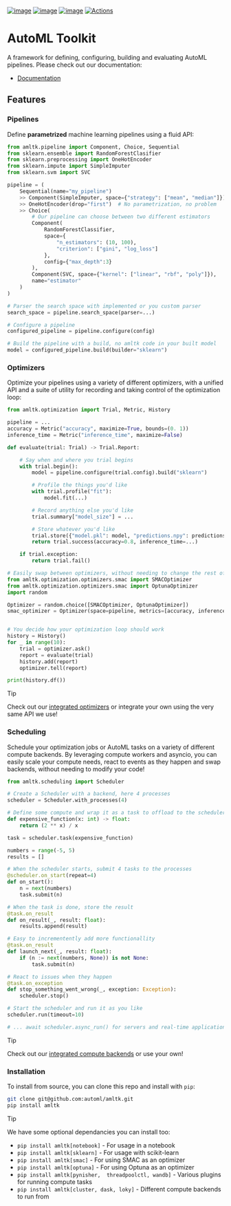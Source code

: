 [![image](https://img.shields.io/pypi/v/amltk.svg)](https://pypi.python.org/pypi/amltk)
[![image](https://img.shields.io/pypi/l/amltk.svg)](https://pypi.python.org/pypi/amltk)
[![image](https://img.shields.io/pypi/pyversions/amltk.svg)](https://pypi.python.org/pypi/amltk)
[![Actions](https://github.com/automl/amltk/actions/workflows/test.yml/badge.svg)](https://github.com/automl/amltk/actions)

# AutoML Toolkit
A framework for defining, configuring, building and evaluating AutoML pipelines.
Please check out our documentation:
* [Documentation](https://automl.github.io/amltk/)

## Features

### Pipelines
Define **parametrized** machine learning pipelines using a fluid API:
```python
from amltk.pipeline import Component, Choice, Sequential
from sklearn.ensemble import RandomForestClasifier
from sklearn.preprocessing import OneHotEncoder
from sklearn.impute import SimpleImputer
from sklearn.svm import SVC

pipeline = (
    Sequential(name="my_pipeline")
    >> Component(SimpleImputer, space={"strategy": ["mean", "median"]}),  # Choose either mean or median
    >> OneHotEncoder(drop="first")  # No parametrization, no problem
    >> Choice(
        # Our pipeline can choose between two different estimators
        Component(
            RandomForestClassifier,
            space={
                "n_estimators": (10, 100),
                "criterion": ["gini", "log_loss"]
            },
            config={"max_depth":3}
        ),
        Component(SVC, space={"kernel": ["linear", "rbf", "poly"]}),
        name="estimator"
    )
)

# Parser the search space with implemented or you custom parser
search_space = pipeline.search_space(parser=...)

# Configure a pipeline
configured_pipeline = pipeline.configure(config)

# Build the pipeline with a build, no amltk code in your built model
model = configured_pipeline.build(builder="sklearn")
```

### Optimizers
Optimize your pipelines using a variety of different optimizers, with a unified API and
a suite of utility for recording and taking control of the optimization loop:

```python
from amltk.optimization import Trial, Metric, History

pipeline = ...
accuracy = Metric("accuracy", maximize=True, bounds=(0. 1))
inference_time = Metric("inference_time", maximize=False)

def evaluate(trial: Trial) -> Trial.Report:

    # Say when and where you trial begins
    with trial.begin():
        model = pipeline.configure(trial.config).build("sklearn")

        # Profile the things you'd like
        with trial.profile("fit"):
            model.fit(...)

        # Record anything else you'd like
        trial.summary["model_size"] = ...

        # Store whatever you'd like
        trial.store({"model.pkl": model, "predictions.npy": predictions}),
        return trial.success(accuracy=0.8, inference_time=...)

    if trial.exception:
        return trial.fail()

# Easily swap between optimizers, without needing to change the rest of your code
from amltk.optimization.optimizers.smac import SMACOptimizer
from amltk.optimization.optimizers.smac import OptunaOptimizer
import random

Optimizer = random.choice([SMACOptimizer, OptunaOptimizer])
smac_optimizer = Optimizer(space=pipeline, metrics=[accuracy, inference_time], bucket="results")


# You decide how your optimization loop should work
history = History()
for _ in range(10):
    trial = optimizer.ask()
    report = evaluate(trial)
    history.add(report)
    optimizer.tell(report)

print(history.df())
```

> [!TIP]
> Check out our [integrated optimizers](https://automl.github.io/amltk/latest/reference/optimization/optimizers) or integrate your own using the very
> same API we use!

### Scheduling
Schedule your optimization jobs or AutoML tasks on a variety of different compute backends. By leveraging
compute workers and asyncio, you can easily scale your compute needs, react to events as they happen and
swap backends, without needing to modify your code!

```python
from amltk.scheduling import Scheduler

# Create a Scheduler with a backend, here 4 processes
scheduler = Scheduler.with_processes(4)

# Define some compute and wrap it as a task to offload to the scheduler
def expensive_function(x: int) -> float:
    return (2 ** x) / x

task = scheduler.task(expensive_function)

numbers = range(-5, 5)
results = []

# When the scheduler starts, submit 4 tasks to the processes
@scheduler.on_start(repeat=4)
def on_start():
    n = next(numbers)
    task.submit(n)

# When the task is done, store the result
@task.on_result
def on_result(_, result: float):
    results.append(result)

# Easy to incrementently add more functionallity
@task.on_result
def launch_next(_, result: float):
    if (n := next(numbers, None)) is not None:
        task.submit(n)

# React to issues when they happen
@task.on_exception
def stop_something_went_wrong(_, exception: Exception):
    scheduler.stop()

# Start the scheduler and run it as you like
scheduler.run(timeout=10)

# ... await scheduler.async_run() for servers and real-time applications
```

> [!TIP]
> Check out our [integrated compute backends](https://automl.github.io/amltk/latest/reference/scheduling/executors) or use your own!


### Installation
To install from source, you can clone this repo and install with `pip`:

```bash
git clone git@github.com:automl/amltk.git
pip install amltk
```

> [!TIP]
> We have some optional dependancies you can install too:
> * `pip install amltk[notebook]` - For usage in a notebook
> * `pip install amltk[sklearn]` - For usage with scikit-learn
> * `pip install amltk[smac]` - For using SMAC as an optimizer
> * `pip install amltk[optuna]` - For using Optuna as an optimizer
> * `pip install amltk[pynisher,  threadpoolctl, wandb]` - Various plugins for running compute tasks
> * `pip install amltk[cluster, dask, loky]` - Different compute backends to run from
